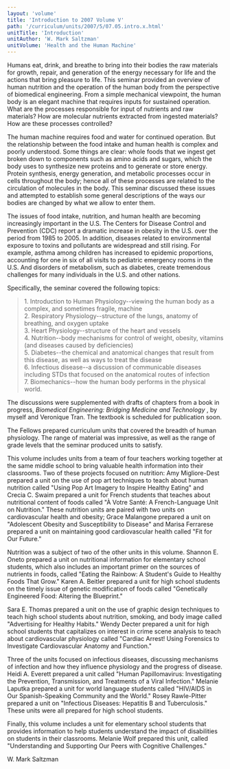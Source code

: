 ```yaml
---
layout: 'volume'
title: 'Introduction to 2007 Volume V'
path: '/curriculum/units/2007/5/07.05.intro.x.html'
unitTitle: 'Introduction'
unitAuthor: 'W. Mark Saltzman'
unitVolume: 'Health and the Human Machine'
---
```


<body>
<p>
  Humans eat, drink, and breathe to bring into their bodies the raw materials for growth, repair, and generation of the energy necessary for life and the actions that bring pleasure to life. This seminar provided an overview of human nutrition and the operation of the human body from the perspective of biomedical engineering. From a simple mechanical viewpoint, the human body is an elegant machine that requires inputs for sustained operation. What are the processes responsible for input of nutrients and raw materials? How are molecular nutrients extracted from ingested materials? How are these processes controlled?
 </p>
<p>
  The human machine requires food and water for continued operation. But the relationship between the food intake and human health is complex and poorly understood. Some things are clear: whole foods that we ingest get broken down to components such as amino acids and sugars, which the body uses to synthesize new proteins and to generate or store energy. Protein synthesis, energy generation, and metabolic processes occur in cells throughout the body; hence all of these processes are related to the circulation of molecules in the body. This seminar discussed these issues and attempted to establish some general descriptions of the ways our bodies are changed by what we allow to enter them.
 </p>
<p>
  The issues of food intake, nutrition, and human health are becoming increasingly important in the U.S. The Centers for Disease Control and Prevention (CDC) report a dramatic increase in obesity in the U.S. over the period from 1985 to 2005. In addition, diseases related to environmental exposure to toxins and pollutants are widespread and still rising. For example, asthma among children has increased to epidemic proportions, accounting for one in six of all visits to pediatric emergency rooms in the U.S. And disorders of metabolism, such as diabetes, create tremendous challenges for many individuals in the U.S. and other nations.
 </p>
<p>
  Specifically, the seminar covered the following topics:
 </p>

<blockquote>
  <dl>
   <dt>
    1. Introduction to Human Physiology--viewing the human body as a complex, and sometimes fragile, machine
    <dt>
     2. Respiratory Physiology--structure of the lungs, anatomy of breathing, and oxygen uptake
     <dt>
      3. Heart Physiology--structure of the heart and vessels
      <dt>
       4. Nutrition--body mechanisms for control of weight, obesity, vitamins (and diseases caused by deficiencies)
       <dt>
        5. Diabetes--the chemical and anatomical changes that result from this disease, as well as ways to treat the disease
        <dt>
         6. Infectious disease--a discussion of communicable diseases including STDs that focused on the anatomical routes of infection
         <dt>
          7. Biomechanics--how the human body performs in the physical world.
         </dt>
        </dt>
       </dt>
      </dt>
     </dt>
    </dt>
   </dt>
  </dl>
 </blockquote>
 <p>
  The discussions were supplemented with drafts of chapters from a book in progress,
  <i>
   Biomedical Engineering: Bridging Medicine and Technology
  </i>
  , by myself and Veronique Tran. The textbook is scheduled for publication soon.
 </p>
<p>
  The Fellows prepared curriculum units that covered the breadth of human physiology. The range of material was impressive, as well as the range of grade levels that the seminar produced units to satisfy.
 </p>
<p>
  This volume includes units from a team of four teachers working together at the same middle school to bring valuable health information into their classrooms. Two of these projects focused on nutrition: Amy Migliore-Dest prepared a unit on the use of pop art techniques to teach about human nutrition called "Using Pop Art Imagery to Inspire Healthy Eating" and Crecia C. Swaim prepared a unit for French students that teaches about nutritional content of foods called "À Votre Santé: A French-Language Unit on Nutrition." These nutrition units are paired with two units on cardiovascular health and obesity; Grace Malangone prepared a unit on "Adolescent Obesity and Susceptibility to Disease" and Marisa Ferrarese prepared a unit on maintaining good cardiovascular health called "Fit for Our Future."
 </p>
<p>
  Nutrition was a subject of two of the other units in this volume. Shannon E. Oneto prepared a unit on nutritional information for elementary school students, which also includes an important primer on the sources of nutrients in foods, called "Eating the Rainbow: A Student's Guide to Healthy Foods That Grow." Karen A. Beitler prepared a unit for high school students on the timely issue of genetic modification of foods called "Genetically Engineered Food: Altering the Blueprint."
 </p>
<p>
  Sara E. Thomas prepared a unit on the use of graphic design techniques to teach high school students about nutrition, smoking, and body image called "Advertising for Healthy Habits." Wendy Decter prepared a unit for high school students that capitalizes on interest in crime scene analysis to teach about cardiovascular physiology called "Cardiac Arrest! Using Forensics to Investigate Cardiovascular Anatomy and Function."
 </p>
<p>
  Three of the units focused on infectious diseases, discussing mechanisms of infection and how they influence physiology and the progress of disease. Heidi A. Everett prepared a unit called "Human Papillomavirus: Investigating the Prevention, Transmission, and Treatments of a Viral Infection." Melanie Laputka prepared a unit for world language students called "HIV/AIDS in Our Spanish-Speaking Community and the World." Rosey Rawle-Pitter prepared a unit on "Infectious Diseases: Hepatitis B and Tuberculosis." These units were all prepared for high school students.
 </p>
<p>
  Finally, this volume includes a unit for elementary school students that provides information to help students understand the impact of disabilities on students in their classrooms. Melanie Wolf prepared this unit, called "Understanding and Supporting Our Peers with Cognitive Challenges."
 </p>
<p>
  W. Mark Saltzman
 </p>

</body>
